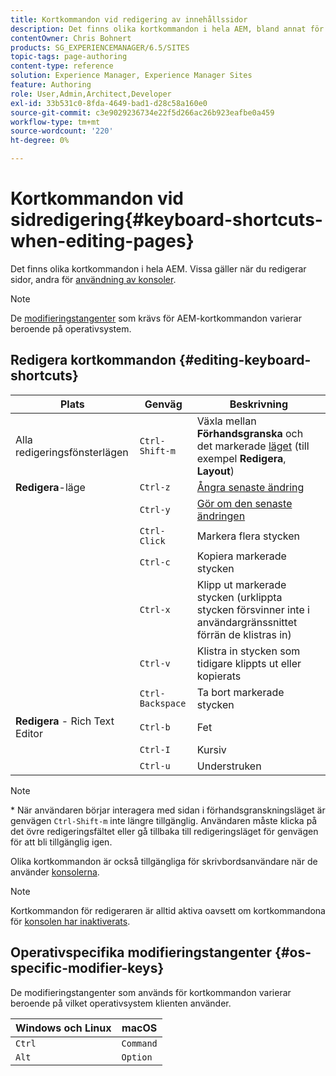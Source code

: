 ```yaml
---
title: Kortkommandon vid redigering av innehållssidor
description: Det finns olika kortkommandon i hela AEM, bland annat för sidredigering
contentOwner: Chris Bohnert
products: SG_EXPERIENCEMANAGER/6.5/SITES
topic-tags: page-authoring
content-type: reference
solution: Experience Manager, Experience Manager Sites
feature: Authoring
role: User,Admin,Architect,Developer
exl-id: 33b531c0-8fda-4649-bad1-d28c58a160e0
source-git-commit: c3e9029236734e22f5d266ac26b923eafbe0a459
workflow-type: tm+mt
source-wordcount: '220'
ht-degree: 0%

---
```


# Kortkommandon vid sidredigering{#keyboard-shortcuts-when-editing-pages}

Det finns olika kortkommandon i hela AEM. Vissa gäller när du redigerar sidor, andra för [användning av konsoler](/help/sites-authoring/keyboard-shortcuts.md).

>[!NOTE]
>
>De [modifieringstangenter](/help/sites-authoring/page-authoring-keyboard-shortcuts.md#os-specific-modifier-keys) som krävs för AEM-kortkommandon varierar beroende på operativsystem.

## Redigera kortkommandon {#editing-keyboard-shortcuts}

| Plats | Genväg | Beskrivning |
|---|---|---|
| Alla redigeringsfönsterlägen | `Ctrl-Shift-m` | Växla mellan **Förhandsgranska** och det markerade [läget](/help/sites-authoring/author-environment-tools.md#page-modes)</a> (till exempel **Redigera**, **Layout**) |
| **Redigera**-läge | `Ctrl-z` | [Ångra senaste ändring](/help/sites-authoring/editing-content.md#undoing-and-redoing-page-edits) |
|  | `Ctrl-y` | [Gör om den senaste ändringen](/help/sites-authoring/editing-content.md#undoing-and-redoing-page-edits) |
|  | `Ctrl-Click` | Markera flera stycken |
|  | `Ctrl-c` | Kopiera markerade stycken |
|  | `Ctrl-x` | Klipp ut markerade stycken (urklippta stycken försvinner inte i användargränssnittet förrän de klistras in) |
|  | `Ctrl-v` | Klistra in stycken som tidigare klippts ut eller kopierats |
|  | `Ctrl-Backspace` | Ta bort markerade stycken |
| **Redigera** - Rich Text Editor | `Ctrl-b` | Fet |
|  | `Ctrl-I` | Kursiv |
|  | `Ctrl-u` | Understruken |

>[!NOTE]
>
>&ast; När användaren börjar interagera med sidan i förhandsgranskningsläget är genvägen `Ctrl-Shift-m` inte längre tillgänglig. Användaren måste klicka på det övre redigeringsfältet eller gå tillbaka till redigeringsläget för genvägen för att bli tillgänglig igen.

Olika kortkommandon är också tillgängliga för skrivbordsanvändare när de använder [konsolerna](/help/sites-authoring/keyboard-shortcuts.md).

>[!NOTE]
>
>Kortkommandon för redigeraren är alltid aktiva oavsett om kortkommandona för [konsolen har inaktiverats](/help/sites-authoring/keyboard-shortcuts.md#deactivating-keyboard-shortcuts).

## Operativspecifika modifieringstangenter {#os-specific-modifier-keys}

De modifieringstangenter som används för kortkommandon varierar beroende på vilket operativsystem klienten använder.

| Windows och Linux | macOS |
|---|---|
| `Ctrl` | `Command` |
| `Alt` | `Option` |

